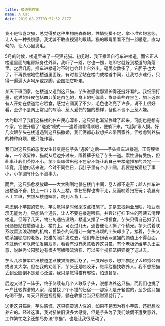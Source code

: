 ```yaml
---
title: 楼道里的猫
name: A Cat
date: 2019-08-27T03:57:52.877Z
---
```

我不是很喜欢猫，总觉得猫这种生物阴森森的，性情捉摸不定，拿不准它的喜怒，让人有一种畏惧感。我尤其不敢直视猫的眼睛。猫的眼睛里看不到一丝暖意，直勾勾的，让人心里发毛。

5月的时候，楼道里来了一只狸花猫。初见时，我正推着自行车进楼道，而它正从楼道里面的电房跃身往外蹿，我吓了一跳，它也一愣，随即它就躲到楼道的角落里。之后几周，推车进楼道时不时也会赶上它外出。碰面次数多了，它胆子也大了，不再畏缩地往楼道里面躲，有时甚至站在楼门或楼道中间，让我寸步难行，只得一遍遍大声呵斥或跺脚，企图把它吓走。

某天下班回家，在楼道又遇到这只猫，芋头说感觉那猫长得还挺好看的。我细细打量，这猫的肚皮包括四只脚是白色的，身上的毛偏黄，掺杂着些许黑色，加上近来有人开始在楼道给它喂食，感觉它圆润了不少，毛色也油亮了许多，说不上很好看，至少不是网上常见的软萌、惹人爱怜的猫的模样，但也不谈不上惹人嫌。

大约瞅准了我们这栋楼的住户民心淳朴，这只猫也渐渐放肆了起来，可能也是想有个家，它便开启了“碰瓷”模式——逮着谁看得顺眼，便躺下来，“坦胸”等人摸。好几次跟芋头在楼道遇到这只猫撒娇，我们俩都心软想把它带回家养，但考虑到养猫的种种麻烦，便只能作罢。

我们对这只猫的态度发生转变是在芋头“遇袭”之后——芋头推车进楼道，正弯腰锁车，一个没留神，猫就从后边扑过来，隔着裤子挠了芋头一道。索性没有受伤，但此事让我们受惊不小，芋头当即做出他不在家不能让我自己去楼道推车的决定——毕竟，用他的话来说，今时不同往日，我肚子里有个小芋圆，我要是被猫挠了事小，小芋圆有什么不测事大。

而后，这只猫愈发放肆——大大咧咧地躺在楼门中间，见人都不避开；趁人推车进出楼道不备，挠上一爪；跟人上楼，拿扫把撵也撵不走，反而咬着扫把玩；凌晨有人上早班，突然从楼道蹿出，跳到人背上……

考虑到小芋圆的安危，芋头觉得是时候采取点措施了。先是去找物业反映，物业表示无能为力，只能贴个通告，让人不要在楼道喂猫，并且让打扫卫生的阿姨去清理楼道。但等了几天，物业的通告没贴，楼道又摆了一堆猫食。芋头只得自己拟了几份通告贴在楼道墙上、楼门上。可没过几天，通告便让人撕了个精光。芋头试着联系收留流浪动物的机构，但繁杂的流程让一向怕麻烦的芋头却步了。接着，芋头又联系猫咖店的老板，把猫的照片发过去，他们却纷纷表示这猫的颜值上不得台面，不过他们可以帮忙发朋友圈，看看有没有愿意收养这只猫。有个老板还给芋头出主意，说越秀公园那边有很多阿姨喂流浪猫，可以买个捕猫笼把猫捉了送过去。

芋头几次推车进出楼道差点被猫挠伤后怒了，一度起邪念，想把猫捉了丢越秀公园或者某大学。但在我的劝阻下，芋头还是咬咬牙，继续给猫找收养人。我不想把猫丢到公园倒不是爱心泛滥，我只是觉得猫有邪性，怕遭报复。

后边又过了一阵子，终于陆续有几个人联系芋头，说想收养这只猫，而我们也挑了一户比较靠谱的人家，给猫找了个不错的归宿——那家人是开餐馆的，至少这只猫吃喝不愁，每天只要巡视厨房，躺在收银台当只招财猫就行了。

送走这只猫后，芋头感慨，这只猫蛮通人性的，如果不是因为有小芋圆，还挺想收养它的。经过这事，我对猫依旧没多大感觉，但是芋头为了我们娘俩不遭受意外，工作繁忙之余还想尽办法“除猫”，也是让我很感动了。
